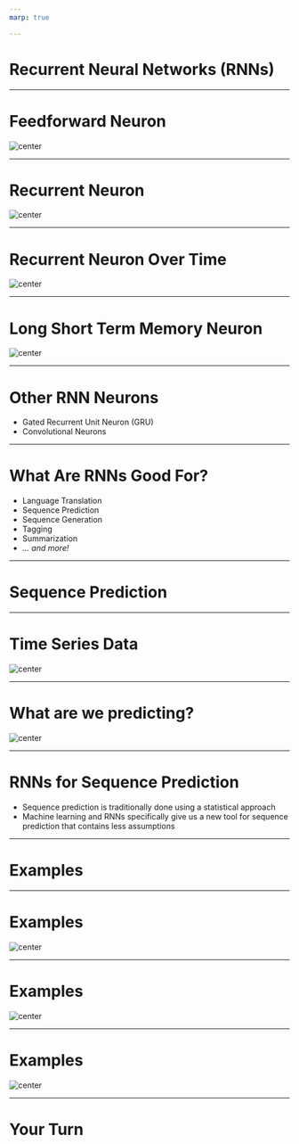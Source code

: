 ```yaml
---
marp: true

---
```


<style>
img[alt~="center"] {
  display: block;
  margin: 0 auto;
}
</style>

# Recurrent Neural Networks (RNNs)

<!--
We have encountered numerous deep neural networks throughout this course. In previous tracks we've covered, training data flowed through the network (feedforward), and then adjustments were made to the weights in the network from the last layer through the first (backpropagation).

Just to name a few, we've used dense layers, dropout layers, convolutional layers, and pooling layers. In this unit we will learn about recurrent neural networks, which are not strictly feedforward networks.
-->

---

# Feedforward Neuron

![center](res/ff_neuron.png)

<!--
Here we see a typical feedforward neuron. Depending on the size of the layers before and after, one or more weights feed into the neuron. These are multiplied by the bias, summed, and then passed through an activation function. The resultant value is then passed to the nodes in the next layer of the network.

Image Details:
* [ff_neuron.png](https://www.google.com): Copyright Google
-->

---

# Recurrent Neuron

![center](res/r_neuron.png)

<!--
Here is a recurrent neuron. You can see that the recurrent neuron looks a lot like a feedforward neuron, except that it also feeds its output back into its inputs.

Imagine we have a fully connected layer that is 10 nodes wide before this neuron. In a typical feedforward, fully-connected network, we would expect 10 inputs, one for each of the nodes in the previous layer. In this case we'll actually have 11 inputs: one for each of the nodes in the previous layer and the output of the node itself.

What does this do? This gives the neuron memory over time. It allows you to pass a series of data points into the network over time.

Image Details:
* [r_neuron.png](https://www.google.com): Copyright Google
-->

---

# Recurrent Neuron Over Time

![center](res/unrolled.png)

<!--
This is what it would look like to "unroll" the flow of data through a recurrent neuron over time. You can see that it typically starts out with a seeded input value of zero for its backfeed. At each point in the series, the neuron both passes data to the next layer of neurons and passes data forward in time to itself the next time it fires.

Also note that we're looking at a single neuron in a layer with one input and one output. In reality you'll have wide layers, so imagine multiple recurrent nodes side by side, each with multiple inputs and outputs.

Image Details:
* [unrolled.png](https://www.google.com): Copyright Google
-->

---

# Long Short Term Memory Neuron

![center](res/lstm_neuron.png)

<!--
With a typical recurrent neural network, the network tends to have a very short memory. As the sequences passing through the network get longer, the network forgets what it first saw. There have been a few strategies to get around this, one of which is the "long short term memory" (LSTM) neuron.

On this slide you can see a very simplified LSTM cell. If you look at the horizontal center, you can see the standard neuron: X-in, y-out. However, instead of having a single feedback like a standard recurrent neuron, this neuron passes two weights back to itself. One represents the long-term member, and the other represents the short-term member.

You can see that the short-term state gets mixed with the weights in a set of activation functions labelled A1 through A4. The outputs of these functions, as well as the long-term state, then get passed through a series of gates that ultimately lead to the output of a new y, c, and h value.

The numbered gates in order are:

1. The forget gate
2. The input gate
3. Addition of the forget and input gate
4. The output gate

LSTM cells are often higher-performing than standard recurrent cells. They also often train faster than standard recurrent cells.

Image Details:
* [lstm_neuron.png](https://www.google.com): Copyright Google
-->

---

# Other RNN Neurons

* Gated Recurrent Unit Neuron (GRU)
* Convolutional Neurons

<!--
The LSTM cell is pretty complex. There is an alternative called the "Gated Recurrent Unit" (GRU) neuron. The GRU has a single feedback channel that manages both short- and long-term state.

Another type of neuron that performs very well for sequence tasks alongside, or in place of, LSTM and GRU neurons are convolutional neurons. We'll see a convolutional neuron in action in our lab.
-->

---

# What Are RNNs Good For?

* Language Translation
* Sequence Prediction
* Sequence Generation
* Tagging
* Summarization
* *... and more!*

<!--
Recurrent neural networks are useful for solving a variety of problems. They are commonly used on problems where there is a sequence of data that needs to be processed. For example, they can convert from one language to another. They are also useful in sequence prediction. For example, you might use an RNN to try to predict stock prices or temperatures over time. Since they also work so well with sequences, they can be used to generate sequences such as musical notes or strokes on a canvas. They can also process data such as video and "tag" those videos. Another application is summarization. A RNN can ingest a large amount of text and create a summary about that text.

There are many many more applications of RNNs.
-->

---

# Sequence Prediction

<!--
One application that RNNs are particularly good at is sequence prediction. Our lab will actually be a sequence prediction lab.

So far in this course, all of our predictions have assumed the data are time-independent. That is, we could shuffle around all the data points and prediction points in time, and nothing would change.

For example, consider the model we used earlier to predict height from shoe size. The dataset we used was all the students in the class. Now, if we shuffle around all those students, and take the data points in a different order, the model doesn't change.
-->

---

# Time Series Data

![center](res/time_series.png)

<!--
In this unit, we will look at sequence prediction. In sequence prediction the input data is an *ordered* set of data, most commonly a time series. A time series is a set of data where the index is a date. Since dates have an inherent ordering, time
series are ordered data.

Image Details:
* [time_series.png](https://opensource.google/docs/copyright/): Copyright Google

-->

---

# What are we predicting?

![center](res/time_series_2.png)

<!--
Sequence prediction is about predicting what happens next in a sequence. For example, if we have a year's worth of data, we may
want to know what happens in Q1 of the next year.

Image Details:
* [time_series_2.png](https://opensource.google/docs/copyright/): Copyright Google

-->

---

# RNNs for Sequence Prediction

- Sequence prediction is traditionally done using a statistical approach
- Machine learning and RNNs specifically give us a new tool for sequence prediction that contains less assumptions

<!--
The standard approach to sequence prediction for several years was a statistical one (like Markov chains or ARIMA). 

*There may not be a need to go into detail, but you could mention Markov Chains or ARIMA time series forecasting. Suffice to say, these approaches often require a lot of assumptions, such as a transition matrix of probabilities, or a normal distribution of noise.*

RNNs allow the data to "speak for themselves." Using an RNN is a largely non-parametric approach. The downside is that RNNs usually need more data to make good predictions.

-->

---

# Examples

<!--

*Walk students through the following examples. These are just a few examples. There are many more, so feel free to elaborate on these and/or add others.*

-->

---

# Examples

![center](res/stock_paper.png)

<!--
One of the most common examples of sequence prediction is predicting stock prices. Stock prices are notoriously volatile, but a lot of people are involved in the practice of trying to predict them. There are entire industries based on this practice.

Image Details:
* [stock_paper.png](https://unsplash.com/photos/IT6aov1ScW0): Unsplash License

-->

---

# Examples

![center](res/rain_forecast.png)

<!--
Predicting the weather based on previous days of weather could also be an important application of sequence prediction. While most meteorological systems use a parametric approach based on input data (such as air pressure, cloud cover, etc.), a sequence prediction model can go surprisingly far.

Image Details:
* [rain_forecast.png](https://unsplash.com/photos/zNGPmIVPQf4): Unsplash License
-->

---

# Examples

![center](res/train_station.jpg)

<!--
You may want to predict the number of travelers at a train station on a given day, given the previous data of how many travelers were there each day. RNNs pick up on things like varieties of seasonality (e.g., weekday vs weekend, holiday season) and noise.

However, especially for time series with seasonality, we need to have enough data. For example, if we only have data for October and November, we won't do very well at predicting December because it is a holiday month; we would ideally have data for December of the previous year (if not multiple years).

Image Details:
* [train_station.jpg](https://www.pexels.com/photo/grayscale-photography-of-people-walking-in-train-station-735795/): Pexels License
-->

---

# Your Turn

<!--
In the lab we'll use a recurrent neural network to predict a sequence of vibration readings from an engine. We'll see how to apply TensorFlow with Keras to build, test, and tune your model.
-->
